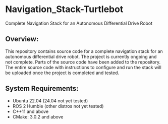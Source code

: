 # Navigation_Stack-Turtlebot

Complete Navigation Stack for an Autonomous Differential Drive Robot

## Overview:
This repository contains source code for a complete navigation stack for an autonomous differential drive robot. The project is currently ongoing and not complete. Parts of the source code have been added to the repository. The entire source code with instructions to configure and run the stack will be uploaded once the project is completed and tested.

## System Requirements:

* Ubuntu 22.04 (24.04 not yet tested)
* ROS 2 Humble (other distros not yet tested)
* C++11 and above
* CMake: 3.0.2 and above
